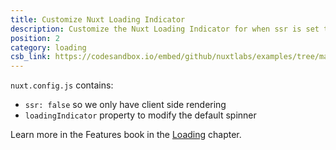 ```yaml
---
title: Customize Nuxt Loading Indicator
description: Customize the Nuxt Loading Indicator for when ssr is set to false
position: 2
category: loading
csb_link: https://codesandbox.io/embed/github/nuxtlabs/examples/tree/master/loading/customize-loading-indicator?fontsize=14&hidenavigation=1&module=%2Fnuxt.config.js&theme=dark&view=editor
---
```


<example-intro></example-intro>

`nuxt.config.js` contains:

- `ssr: false` so we only have client side rendering
- `loadingIndicator` property to modify the default spinner

<base-alert type="next">

Learn more in the Features book in the [Loading](/docs/features/loading) chapter.

</base-alert>

<code-sandbox :src="csb_link"></code-sandbox>
